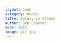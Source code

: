 ```yaml
---
layout: book
category: books
title: Galaxy in Flames
author: Ben Counter
year: 2022
image: gif.jpg
---
```

